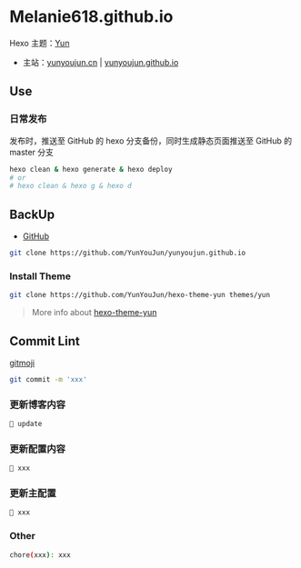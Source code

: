 # Melanie618.github.io

Hexo 主题：[Yun](https://github.com/YunYouJun/hexo-theme-yun/)

- 主站：[yunyoujun.cn](https://www.yunyoujun.cn) | [yunyoujun.github.io](https://yunyoujun.github.io)

## Use

### 日常发布

发布时，推送至 GitHub 的 hexo 分支备份，同时生成静态页面推送至 GitHub 的 master 分支

```sh
hexo clean & hexo generate & hexo deploy
# or
# hexo clean & hexo g & hexo d
```

## BackUp

- [GitHub](https://github.com/Melanie618/Melanie618.github.io)

```sh
git clone https://github.com/YunYouJun/yunyoujun.github.io
```

### Install Theme

```sh
git clone https://github.com/YunYouJun/hexo-theme-yun themes/yun
```

> More info about [hexo-theme-yun](https://yun.yunyoujun.cn)

## Commit Lint

[gitmoji](https://gitmoji.carloscuesta.me/)

```sh
git commit -m 'xxx'
```

### 更新博客内容

```sh
📝 update
```

### 更新配置内容
```sh
🎨 xxx
```

### 更新主配置

```sh
💄 xxx
```

### Other

```sh
chore(xxx): xxx
```
